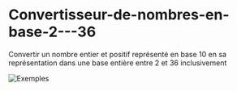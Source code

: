 # Convertisseur-de-nombres-en-base-2---36
Convertir un nombre entier et positif représenté en base 10 en sa représentation dans une base entière entre 2 et 36 inclusivement

![Exemples](https://github.com/TheRealDAZL/Convertisseur-de-nombres-en-base-2---36/assets/116024728/0c028f89-6471-4117-9853-28b12fb02cc6)
